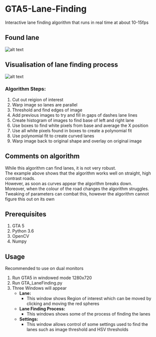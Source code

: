 # GTA5-Lane-Finding
Interactive lane finding algorithm that runs in real time at about 10-15fps

## Found lane
![alt text](https://github.com/Will-J-Gale/GTA-Lane-Finding/blob/master/Images/Lane%20Overlay%20Half%20Size.gif)  

## Visualisation of lane finding process
![alt text](https://github.com/Will-J-Gale/GTA-Lane-Finding/blob/master/Images/Visualisation%20HALF%20SIZE.gif)  

### Algorithm Steps:
1. Cut out reigion of interest
2. Warp image so lanes are parallel
3. Threshold and find edges of image
4. Add previous images to try and fill in gaps of dashes lane lines
5. Create histogram of images to find base of left and right lane
6. Use boxes to find white pixels from base and average the X position
7. Use all white pixels found in boxes to create a polynomial fit
8. Use polynomial fit to create curved lanes
9. Warp image back to original shape and overlay on original image

## Comments on algorithm
While this algorithm can find lanes, it is not very robust.  
The example above shows that the algorithm works well on straight, high contrast roads.  
However, as soon as curves appear the algorithm breaks down.  
Moreover, when the colour of the road changes the algorithm struggles.  
Tweaking of parameters can combat this, however the algorithm cannot figure this out on its own

## Prerequisites 
1. GTA 5
2. Python 3.6
3. OpenCV
4. Numpy

## Usage
Recommended to use on dual monitors
1. Run GTA5 in windowed mode 1280x720
2. Run GTA_LaneFinding.py
3. Three Windows will appear
   * __Lane:__ 
      * This window shows Region of interest which can be moved by clicking and moving the red spheres
   * __Lane Finding Process:__ 
      * This windows shows some of the process of finding the lanes
   * __Settings:__
      * This window allows control of some settings used to find the lanes such as image threshold and HSV thresholds
   

